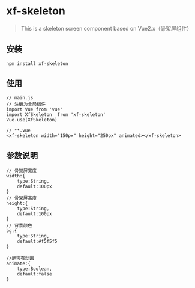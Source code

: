 # xf-skeleton

> This is a skeleton screen component based on Vue2.x（骨架屏组件）

## 安装
```
npm install xf-skeleton
```
## 使用
```
// main.js
// 注册为全局组件
import Vue from 'vue'
import XfSkeleton  from 'xf-skeleton'
Vue.use(XfSkeleton)

```
```
// **.vue
<xf-skeleton width="150px" height="250px" animated></xf-skeleton>
```

## 参数说明
```
// 骨架屏宽度
width:{
    type:String,
    default:100px
}
// 骨架屏高度
height:{
    type:String,
    default:100px
}
// 背景颜色
bg:{
    type:String,
    default:#f5f5f5
}

//是否有动画
animate:{
    type:Boolean,
    default:false
}
```

